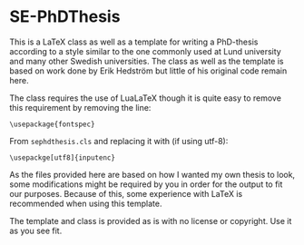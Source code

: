 # SE-PhDThesis

This is a LaTeX class as well as a template for writing a PhD-thesis according to a style similar to the one commonly used at Lund university and many other Swedish universities. The class as well as the template is based on work done by Erik Hedström but little of his original code remain here.

The class requires the use of LuaLaTeX though it is quite easy to remove this requirement by removing the line:

	\usepackage{fontspec}
	
From ``sephdthesis.cls`` and replacing it with (if using utf-8):

	\usepackge[utf8]{inputenc}

As the files provided here are based on how I wanted my own thesis to look, some modifications might be required by you in order for the output to fit our purposes. Because of this, some experience with LaTeX is recommended when using this template.

The template and class is provided as is with no license or copyright. Use it as you see fit.